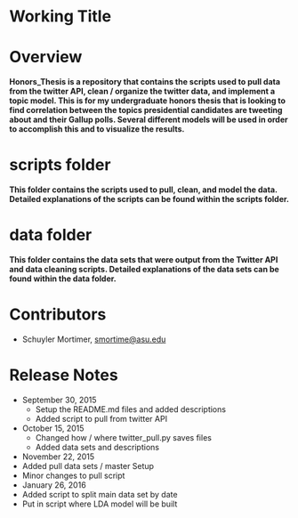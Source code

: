 # Working Title

Overview
=====
**Honors_Thesis is a repository that contains the scripts used to pull data from the twitter API, clean / organize the twitter data, and implement a topic model. This is for my undergraduate honors thesis that is looking to find correlation between the topics presidential candidates are tweeting about and their Gallup polls. Several different models will be used in order to accomplish this and to visualize the results.**

scripts folder
=====
**This folder contains the scripts used to pull, clean, and model the data. Detailed explanations of the scripts can be found within the scripts folder.**

data folder
=====
**This folder contains the data sets that were output from the Twitter API and data cleaning scripts. Detailed explanations of the data sets can be found within the data folder.**

Contributors
========
- Schuyler Mortimer, smortime@asu.edu

Release Notes
========
- September 30, 2015
  - Setup the README.md files and added descriptions
  - Added script to pull from twitter API
- October 15, 2015
  - Changed how / where twitter_pull.py saves files
  - Added data sets and descriptions
- November 22, 2015
 - Added pull data sets / master Setup
 - Minor changes to pull script
- January 26, 2016
 - Added script to split main data set by date
 - Put in script where LDA model will be built

